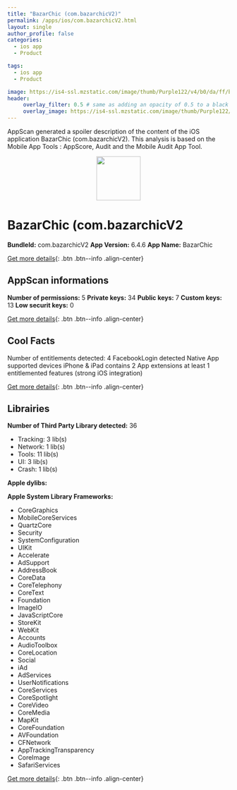 ```yaml
---
title: "BazarChic (com.bazarchicV2)"
permalink: /apps/ios/com.bazarchicV2.html
layout: single
author_profile: false
categories: 
  - ios app 
  - Product 

tags: 
  - ios app 
  - Product 

image: https://is4-ssl.mzstatic.com/image/thumb/Purple122/v4/b0/da/ff/b0daff0b-01f5-f829-4d5d-6bb32f4bbc3f/AppIcon-0-1x_U007emarketing-0-6-0-sRGB-85-220.jpeg/512x512bb.jpg
header: 
     overlay_filter: 0.5 # same as adding an opacity of 0.5 to a black background
     overlay_image: https://is4-ssl.mzstatic.com/image/thumb/Purple122/v4/b0/da/ff/b0daff0b-01f5-f829-4d5d-6bb32f4bbc3f/AppIcon-0-1x_U007emarketing-0-6-0-sRGB-85-220.jpeg/512x512bb.jpg
---
```

AppScan generated a spoiler description of the content of the iOS application BazarChic (com.bazarchicV2). This analysis is based on the Mobile App Tools : AppScore, Audit and the Mobile Audit App Tool.

  
  
<div style="text-align: center;"><img src="https://is4-ssl.mzstatic.com/image/thumb/Purple122/v4/b0/da/ff/b0daff0b-01f5-f829-4d5d-6bb32f4bbc3f/AppIcon-0-1x_U007emarketing-0-6-0-sRGB-85-220.jpeg/512x512bb.jpg" width="100" height="100"></div>  
  
# BazarChic (com.bazarchicV2

**BundleId:** com.bazarchicV2
**App Version:** 6.4.6
**App Name:** BazarChic


[Get more details](/pricing.html){: .btn .btn--info .align-center}  
  
## AppScan informations 

**Number of permissions:** 5
**Private keys:** 34
**Public keys:** 7
**Custom keys:** 13
**Low securit keys:** 0
  
[Get more details](/pricing.html){: .btn .btn--info .align-center}

## Cool Facts

Number of entitlements detected: 4
FacebookLogin detected
Native App
supported devices iPhone & iPad
contains 2 App extensions
at least 1 entitlemented features (strong iOS integration)
  
[Get more details](/pricing.html){: .btn .btn--info .align-center}

## Librairies 
**Number of Third Party Library detected:** 36
- Tracking: 3 lib(s)
- Network: 1 lib(s)
- Tools: 11 lib(s)
- UI: 3 lib(s)
- Crash: 1 lib(s)

**Apple dylibs:**


**Apple System Library Frameworks:**
- CoreGraphics
- MobileCoreServices
- QuartzCore
- Security
- SystemConfiguration
- UIKit
- Accelerate
- AdSupport
- AddressBook
- CoreData
- CoreTelephony
- CoreText
- Foundation
- ImageIO
- JavaScriptCore
- StoreKit
- WebKit
- Accounts
- AudioToolbox
- CoreLocation
- Social
- iAd
- AdServices
- UserNotifications
- CoreServices
- CoreSpotlight
- CoreVideo
- CoreMedia
- MapKit
- CoreFoundation
- AVFoundation
- CFNetwork
- AppTrackingTransparency
- CoreImage
- SafariServices


  
[Get more details](/pricing.html){: .btn .btn--info .align-center}


